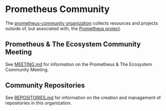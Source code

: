 # Prometheus Community

The [prometheus-community organization](https://github.com/prometheus-community) collects resources and projects outside of, but associated with, the [Prometheus project](https://prometheus.io).

## Prometheus & The Ecosystem Community Meeting

See [MEETING.md](MEETING.md) for information on the Prometheus & The Ecosystem Community Meeting.

## Community Repositories

See [REPOSITORIES.md](REPOSITORIES.md) for information on the creation and management of repositories in this organization.
